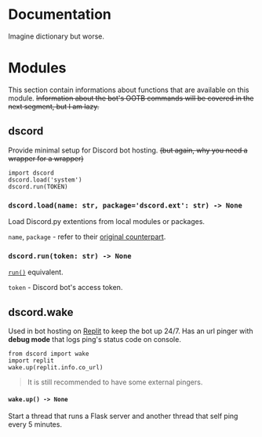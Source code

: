 # Documentation

Imagine dictionary but worse.

# Modules

This section contain informations about functions that are available on this module.
~~Information about the bot's OOTB commands will be covered in the next segment, but I am lazy.~~

## dscord

Provide minimal setup for Discord bot hosting.
~~(but again, why you need a wrapper for a wrapper)~~

    import dscord
    dscord.load('system')
    dscord.run(TOKEN)

### `dscord.load(name: str, package='dscord.ext': str) -> None`

Load Discord.py extentions from local modules or packages.

`name`, `package` - refer to their [original counterpart](https://docs.python.org/3/library/importlib.html#importlib.import_module).

### `dscord.run(token: str) -> None`

[`run()`](https://discordpy.readthedocs.io/en/stable/api.html#discord.Client.run) equivalent.

`token` - Discord bot's access token.

## dscord.wake

Used in bot hosting on [Replit](https://replit.com) to keep the bot up 24/7.
Has an url pinger with **debug mode** that logs ping's status code on console.

    from dscord import wake
    import replit
    wake.up(replit.info.co_url)

> It is still recommended to have some external pingers.

#### `wake.up() -> None`

Start a thread that runs a Flask server and another thread that self ping every 5 minutes.
